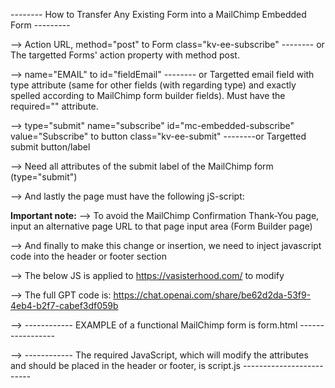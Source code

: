 -------- How to Transfer Any Existing Form into a MailChimp Embedded Form ---------


--> Action URL, method="post" to Form class="kv-ee-subscribe" -------- or The targetted Forms' action property with method post.

--> name="EMAIL" to id="fieldEmail" -------- or Targetted email field with type attribute (same for other fields (with regarding type) and exactly spelled according to MailChimp form builder fields). Must have the required="" attribute.

--> type="submit" name="subscribe" id="mc-embedded-subscribe" value="Subscribe" to button class="kv-ee-submit" --------or Targetted submit button/label

--> Need all attributes of the submit label of the MailChimp form (type="submit")

--> And lastly the page must have the following jS-script:
<script type="text/javascript" src="//s3.amazonaws.com/downloads.mailchimp.com/js/mc-validate.js"></script><script type="text/javascript">(function($) {window.fnames = new Array(); window.ftypes = new Array();fnames[0]='EMAIL';ftypes[0]='email';fnames[1]='FNAME';ftypes[1]='text';fnames[2]='LNAME';ftypes[2]='text';}(jQuery));var $mcj = jQuery.noConflict(true);</script></div>



****Important note:****
--> To avoid the MailChimp Confirmation Thank-You page, input an alternative page URL to that page input area (Form Builder page)

--> And finally to make this change or insertion, we need to inject javascript code into the header or footer section

--> The below JS is applied to https://vasisterhood.com/ to modify

--> The full GPT code is: https://chat.openai.com/share/be62d2da-53f9-4eb4-b2f7-cabef3df059b

--> ------------ EXAMPLE of a functional MailChimp form is form.html -----------------

--> ------------ The required JavaScript, which will modify the attributes and should be placed in the header or footer, is script.js -------------------------
